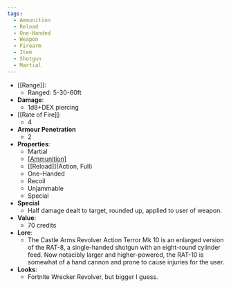 ```yaml
---
tags:
  - Ammunition
  - Reload
  - One-Handed
  - Weapon
  - Firearm
  - Item
  - Shotgun
  - Martial
---
```

* [[Range]]:
	* Ranged: 5-30-60ft
* __Damage__:
	* 1d8+DEX piercing
* [[Rate of Fire]]:
	* 4
* **Armour Penetration**
	* 2 
* __Properties__:
	* Martial
	* [[Ammunition]](8)
	* [[Reload]](Action, Full)
	* One-Handed
   	* Recoil
   	* Unjammable
   	* Special
* **Special**
	* Half damage dealt to target, rounded up, applied to user of weapon. 
* **Value**:
	* 70 credits
* **Lore**:
	* The Castle Arms Revolver Action Terror Mk 10 is an enlarged version of the RAT-8, a single-handed shotgun with an eight-round cylinder feed. Now notacibly larger and higher-powered, the RAT-10 is somewhat of a hand cannon and prone to cause injuries for the user. 
* **Looks**:
	* Fortnite Wrecker Revolver, but bigger I guess.
